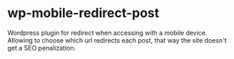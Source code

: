 wp-mobile-redirect-post
=======================

Wordpress plugin for redirect when accessing with a mobile device. Allowing to choose which url redirects each post, that way the site doesn't get a SEO penalization.
